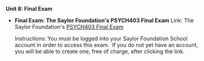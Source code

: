 **Unit 8: Final Exam** <span id="8"></span> 
-   **Final Exam: The Saylor Foundation's PSYCH403 Final Exam**
    Link: The Saylor Foundation's [PSYCH403 Final
    Exam](http://school.saylor.org/course/view.php?id=221)  
      
     Instructions: You must be logged into your Saylor Foundation School
    account in order to access this exam.  If you do not yet have an
    account, you will be able to create one, free of charge, after
    clicking the link. 



